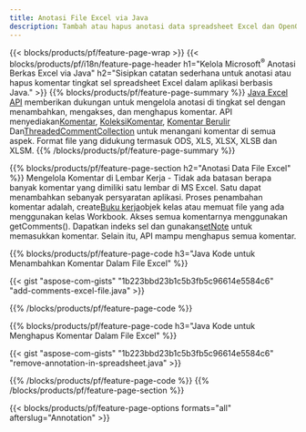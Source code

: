 ```yaml
---
title: Anotasi File Excel via Java
description: Tambah atau hapus anotasi data spreadsheet Excel dan OpenOffice dengan perpustakaan Java.
---
```

{{< blocks/products/pf/feature-page-wrap >}}
{{< blocks/products/pf/i18n/feature-page-header h1="Kelola Microsoft<sup>&reg;</sup> Anotasi Berkas Excel via Java" h2="Sisipkan catatan sederhana untuk anotasi atau hapus komentar tingkat sel spreadsheet Excel dalam aplikasi berbasis Java." >}}
{{% blocks/products/pf/feature-page-summary %}}
[Java Excel API](/cells/id/java/) memberikan dukungan untuk mengelola anotasi di tingkat sel dengan menambahkan, mengakses, dan menghapus komentar. API menyediakan[Komentar](https://reference.aspose.com/cells/java/com.aspose.cells/Comment), [KoleksiKomentar](https://reference.aspose.com/cells/java/com.aspose.cells/CommentCollection), [Komentar Berulir](https://reference.aspose.com/cells/java/com.aspose.cells/ThreadedComment) Dan[ThreadedCommentCollection](https://reference.aspose.com/cells/java/com.aspose.cells/ThreadedCommentCollection) untuk menangani komentar di semua aspek.
Format file yang didukung termasuk ODS, XLS, XLSX, XLSB dan XLSM.
{{% /blocks/products/pf/feature-page-summary %}}

{{% blocks/products/pf/feature-page-section h2="Anotasi Data File Excel" %}}
 Mengelola Komentar di Lembar Kerja - Tidak ada batasan berapa banyak komentar yang dimiliki satu lembar di MS Excel. Satu dapat menambahkan sebanyak persyaratan aplikasi. Proses penambahan komentar adalah, create[Buku kerja](https://reference.aspose.com/cells/java/com.aspose.cells/Workbook)objek kelas atau memuat file yang ada menggunakan kelas Workbook. Akses semua komentarnya menggunakan getComments(). Dapatkan indeks sel dan gunakan[setNote](https://reference.aspose.com/cells/java/com.aspose.cells/comment#Note) untuk memasukkan komentar. Selain itu, API mampu menghapus semua komentar.

{{% blocks/products/pf/feature-page-code h3="Java Kode untuk Menambahkan Komentar Dalam File Excel" %}}

{{< gist "aspose-com-gists" "1b223bbd23b1c5b3fb5c96614e5584c6" "add-comments-excel-file.java" >}}

{{% /blocks/products/pf/feature-page-code %}}

{{% blocks/products/pf/feature-page-code h3="Java Kode untuk Menghapus Komentar Dalam File Excel" %}}

{{< gist "aspose-com-gists" "1b223bbd23b1c5b3fb5c96614e5584c6" "remove-annotation-in-spreadsheet.java" >}}

{{% /blocks/products/pf/feature-page-code %}}
{{% /blocks/products/pf/feature-page-section %}}

{{< blocks/products/pf/feature-page-options formats="all" afterslug="Annotation" >}}
